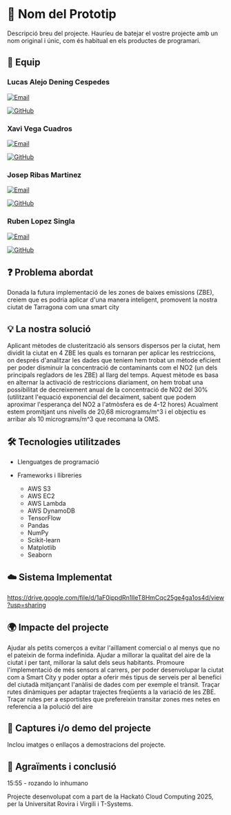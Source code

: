 # 📌 Nom del Prototip

Descripció breu del projecte. Hauríeu de batejar el vostre projecte amb un nom original i únic, com és habitual en els productes de programari.

## 👥 Equip

### **Lucas Alejo Dening Cespedes**

[![Email](https://img.shields.io/badge/Email-lucas.quilmess@gmail.com-blue)](mailto:lucas.quilmess@gmail.com)

[![GitHub](https://img.shields.io/badge/GitHub-lucasquilmes-black?logo=github)](https://github.com/lucasquilmes)

### **Xavi Vega Cuadros** 

[![Email](https://img.shields.io/badge/Email-javier.vega@estudiants.urv.cat-blue)](mailto:javier.vega@estudiants.urv.cat)

[![GitHub](https://img.shields.io/badge/GitHub-XaviVeC-black?logo=github)](https://github.com/XaviVeC)


### **Josep Ribas Martinez**

[![Email](https://img.shields.io/badge/Email-josep.ribas@estudiants.urv.cat-blue)](mailto:josep.ribas@estudiants.urv.cat)

[![GitHub](https://img.shields.io/badge/GitHub-joshrima21-black?logo=github)](https://github.com/joshrima21)


### **Ruben Lopez Singla**  

[![Email](https://img.shields.io/badge/Email-<slopez.rubent@gmail.com>-blue)](mailto:<slopez.rubent@gmail.com>)

[![GitHub](https://img.shields.io/badge/GitHub-<slopezruben>-black?logo=github)](https://github.com/<slopezruben>)


## ❓ Problema abordat

Donada la futura implementació de les zones de baixes emissions (ZBE), creiem que es podria aplicar d'una manera inteligent, promovent la nostra ciutat de Tarragona com una smart city

## 💡 La nostra solució

Aplicant mètodes de clusterització als sensors dispersos per la ciutat, hem dividit la ciutat en 4 ZBE les quals es tornaran per aplicar les restriccions, on després d'analitzar les dades que teniem hem trobat un mètode eficient per poder disminuir la concentració de contaminants com el NO2 (un dels principals regladors de les ZBE) al llarg del temps. Aquest mètode es basa en alternar la activació de restriccions diariament, on hem trobat una possibilitat de decreixement anual de la concentració de NO2 del 30%(utilitzant l'equació exponencial del decaiment, sabent que podem aproximar l'esperança del NO2 a l'atmòsfera es de 4-12 hores)
Acualment estem promitjant uns nivells de 20,68 micrograms/m^3 i el objectiu es arribar als 10 micrograms/m^3 que recomana la OMS. 

## 🛠️ Tecnologies utilitzades

- Llenguatges de programació  
    
- Frameworks i llibreries  
    - AWS S3
    - AWS EC2
    - AWS Lambda
    - AWS DynamoDB
    - TensorFlow
    - Pandas
    - NumPy
    - Scikit-learn
    - Matplotlib
    - Seaborn
    


## ☁️ Sistema Implementat

https://drive.google.com/file/d/1aF0ippdRn1lleT8HmCqc25ge4ga1os4d/view?usp=sharing

## 🌍 Impacte del projecte

Ajudar als petits comerços a evitar l'aïllament comercial o al menys que no el pateixin de forma indefinida.
Ajudar a millorar la qualitat del aire de la ciutat i per tant, millorar la salut dels seus habitants.
Promoure l'implementació de més sensors al carrers, per poder desenvolupar la ciutat com a Smart City y poder optar a oferir més tipus de serveis per al benefici del ciutadà mitjançant l'anàlisi de dades com per exemple el trànsit.
Traçar rutes dinàmiques per adaptar trajectes freqüents a la variació de les ZBE.
Traçar rutes per a esportistes que prefereixin transitar zones mes netes en referencia a la polució del aire


## 📸 Captures i/o demo del projecte

Inclou imatges o enllaços a demostracions del projecte.

## 🙌 Agraïments i conclusió

15:55 - rozando lo inhumano

Projecte desenvolupat com a part de la Hackató Cloud Computing 2025, per la Universitat Rovira i Virgili i T-Systems.
